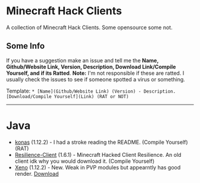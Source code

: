 # Minecraft Hack Clients
A collection of Minecraft Hack Clients. Some opensource some not.

## Some Info
If you have a suggestion make an issue and tell me the **Name, Github/Website Link, Version, Description, Download Link/Compile Yourself, and if its Ratted**.
**Note:** I'm not responsible if these are ratted. I usually check the issues to see if someone spotted a virus or something.


Template: `* [Name](Github/Website Link) (Version) - Description. [Download/Compile Yourself](Link) (RAT or NOT)`

-------

# Java

* [konas](https://github.com/trapaholics/konas) (1.12.2) - I had a stroke reading the README. (Compile Yourself) (RAT)
* [Resilience-Client](https://github.com/MinecraftModdedClients/Resilience-Client-Source) (1.6.1) - Minecraft Hacked Client Resilience. An old client idk why you would download it. (Compile Yourself)
* [Xeno](https://github.com/XenoClientDevelopment/Xeno-Client) (1.12.2) - New. Weak in PVP modules but appearntly has good render. [Download](https://github.com/XenoClientDevelopment/Xeno-Client/releases/tag/1.2)

